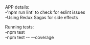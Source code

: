 APP details:    
-'npm run lint' to check for eslint issues    
-Using Redux Sagas for side effects    

Running tests:    
-npm test    
-npm test -- --coverage    